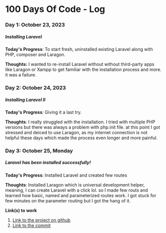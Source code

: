 # 100 Days Of Code - Log

### Day 1: October 23, 2023 
##### Installing Laravel
**Today's Progress**: To start fresh,  uninstalled existing Laravel along with PHP, composer and Laragon.

**Thoughts:** I wanted to re-install Laravel without without third-party apps like Laragon or Xampp to get familiar with the installation process and more. it was a failure.

<!-- **Link to work:** [Calculator App](http://www.example.com) -->

### Day 2: October 24, 2023
##### Installing Laravel II

**Today's Progress**: Giving it a last try.

**Thoughts**: I really struggled with the installation. I tried with multiple PHP versions but there was always a problem with php.init file. at this point I got stressed and deiced to use Laragon, as my internet connection is not helpful these days which made the process even longer and more painful.

<!-- **Link(s) to work**: [Calculator App](http://www.example.com) -->


### Day 3: October 25, Monday
##### Laravel has been installed successfully!

**Today's Progress**: Installed Laravel and created few routes

**Thoughts**: Installed Laragon which is universal development helper, meaning, I can create Laravel with a click lol. so I made few routs and learned how basic, named and parameterized routes work. I got stuck for few minutes on the parameter routing but I got the hang of it.

**Link(s) to work**
1. [Link to the project on github](https://github.com/fathidevs/100doc/commits/main)
2. [Link to the commit](https://github.com/fathidevs/100doc/commit/5508c3c633473e17427acffb8e38a808a4c2f3d4)

